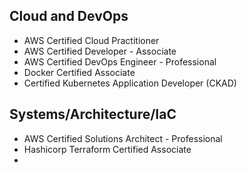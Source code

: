 ## Cloud and DevOps
- AWS Certified Cloud Practitioner
- AWS Certified Developer - Associate
- AWS Certified DevOps Engineer - Professional
- Docker Certified Associate
- Certified Kubernetes Application Developer (CKAD)

## Systems/Architecture/IaC
- AWS Certified Solutions Architect - Professional
- Hashicorp Terraform Certified Associate
- 